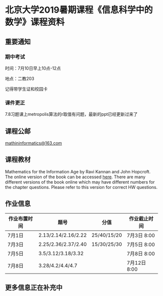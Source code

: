 # 北京大学2019暑期课程《信息科学中的数学》课程资料

## 重要通知

### 期中考试
时间：7月10日早上10点-12点

地点：二教203

记得带学生证和校园卡

### 课件更正
7.8习题课上metropolis算法的r取值有问题，最新的ppt已经更新过来了

## 课程公邮
mathininformatics@163.com

## 课程教材
Mathematics for the Information Age by Ravi Kannan and John Hopcroft. The online version of the book can be accessed [here](http://www.cs.cornell.edu/jeh/book%20no%20so;utions%20March%202019.pdf). There are many different versions of the book online which may have different numbers for the chapter questions. Please refer to this version for correct HW questions.
## 作业信息

| 作业布置时间 | 题号 | 分值 | 作业截止时间|
| ------ | ------ | ------ | ------|
| 7月1日 | 2.13/2.14/2.16/2.22 | 25/40/15/20 | 7月3日 8:00|
| 7月3日 | 2.25/2.36/2.37/2.40 |  15/30/25/30| 7月5日 8:00|
| 7月5日 | 3.5/3.12/3.18/3.32 | | 7月8日 8:00|
| 7月8日 | 3.28/4.2/4.4/4.7 | | 7月12日 8:00|
## 更多信息正在补充中
